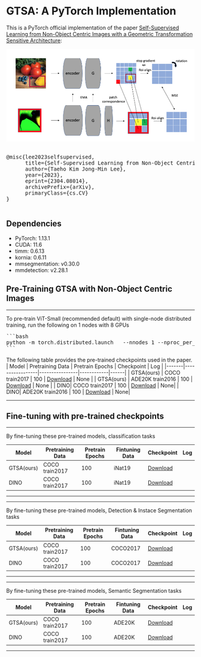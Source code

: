 # GTSA: A PyTorch Implementation

This is a PyTorch official implementation of the paper [Self-Supervised Learning from Non-Object Centric Images with a Geometric Transformation Sensitive Architecture](http://arxiv.org/abs/2304.08014):


![Example Image](/images/GTSA.png "Example Image Titl")



<pre>

@misc{lee2023selfsupervised,
      title={Self-Supervised Learning from Non-Object Centric Images with a Geometric Transformation Sensitive Architecture}, 
      author={Taeho Kim Jong-Min Lee},
      year={2023},
      eprint={2304.08014},
      archivePrefix={arXiv},
      primaryClass={cs.CV}
}

</pre>

## Dependencies

- PyTorch: 1.13.1
- CUDA: 11.6
- timm: 0.6.13
- kornia: 0.6.11
- mmsegmentation: v0.30.0
- mmdetection: v2.28.1

## Pre-Training GTSA with Non-Object Centric Images
____________________________________________________________________________________________

To pre-train ViT-Small (recommended default) with single-node distributed training, run the following on 1 nodes with 8 GPUs
<pre>
```bash
python -m torch.distributed.launch   --nnodes 1 --nproc_per_node 8 main_pretrain.py --data \data_path CoCo or ADE20K\ --batch_size 64 --model gtsa_small
```
</pre>



The following table provides the pre-trained checkpoints used in the paper.
| Model | Pretraining Data | Pretrain Epochs | Checkpoint | Log |
|-------|-----------------|----------------|------------|------|
| GTSA(ours) | COCO train2017 | 100 | [Download](https://drive.google.com/file/d/1Cjwl2dp5wNiUFeyPQAw8K8FtVVXyjDB8/view?usp=sharing) | None |
| GTSA(ours) | ADE20K train2016 | 100 | [Download](https://drive.google.com/file/d/1Cjwl2dp5wNiUFeyPQAw8K8FtVVXyjDB8/view?usp=sharing) | None |
| DINO| COCO train2017 | 100 | [Download](https://example.com/checkpoint_2) | None|
| DINO| ADE20K train2016 | 100 | [Download](https://example.com/checkpoint_2) | None|
____________________________________________________________________________________________

## Fine-tuning with pre-trained checkpoints
___________________________________________________________________________________________
By fine-tuning these pre-trained models, classification tasks

| Model | Pretraining Data | Pretrain Epochs | Fintuning Data |  Checkpoint | Log |
|-------|-----------------|----------------|----------------|------------|------|
| GTSA(ours) | COCO train2017 | 100 | iNat19 | [Download](https://example.com/checkpoint_1) |
| DINO| COCO train2017  | 100 | iNat19 |  [Download](https://example.com/checkpoint_2) |
____________________________________________________________________________________________

____________________________________________________________________________________________
By fine-tuning these pre-trained models, Detection & Instace Segmentation tasks

| Model | Pretraining Data | Pretrain Epochs | Fintuning Data |  Checkpoint | Log |
|-------|-----------------|----------------|----------------|------------|------|
| GTSA(ours) | COCO train2017 | 100 | COCO2017 | [Download](https://example.com/checkpoint_1) |
| DINO| COCO train2017  | 100 | COCO2017 |  [Download](https://example.com/checkpoint_2) |
____________________________________________________________________________________________

____________________________________________________________________________________________

By fine-tuning these pre-trained models, Semantic Segmentation tasks

| Model | Pretraining Data | Pretrain Epochs | Fintuning Data |  Checkpoint | Log |
|-------|-----------------|----------------|----------------|------------|------|
| GTSA(ours) | COCO train2017 | 100 | ADE20K | [Download](https://example.com/checkpoint_1) |
| DINO| COCO train2017  | 100 | ADE20K |  [Download](https://example.com/checkpoint_2) |
____________________________________________________________________________________________





